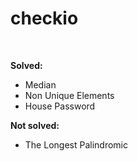 # checkio

<br />

<strong>Solved:</strong>
<ul>
    <li>Median</li>
    <li>Non Unique Elements</li>
    <li>House Password</li>
</ul>

<strong>Not solved:</strong>
<ul>
    <li>The Longest Palindromic</li>
</ul>
